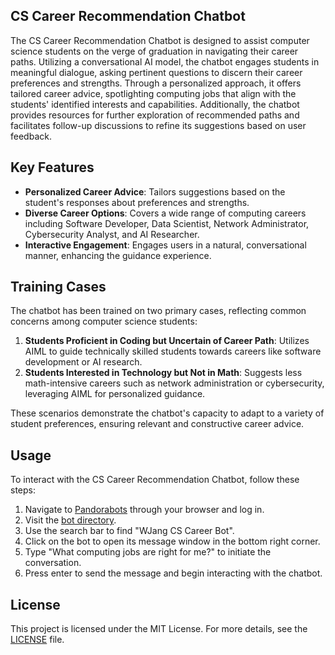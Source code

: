## CS Career Recommendation Chatbot

The CS Career Recommendation Chatbot is designed to assist computer science students on the verge of graduation in navigating their career paths. Utilizing a conversational AI model, the chatbot engages students in meaningful dialogue, asking pertinent questions to discern their career preferences and strengths. Through a personalized approach, it offers tailored career advice, spotlighting computing jobs that align with the students' identified interests and capabilities. Additionally, the chatbot provides resources for further exploration of recommended paths and facilitates follow-up discussions to refine its suggestions based on user feedback.

## Key Features

- **Personalized Career Advice**: Tailors suggestions based on the student's responses about preferences and strengths.
- **Diverse Career Options**: Covers a wide range of computing careers including Software Developer, Data Scientist, Network Administrator, Cybersecurity Analyst, and AI Researcher.
- **Interactive Engagement**: Engages users in a natural, conversational manner, enhancing the guidance experience.

## Training Cases

The chatbot has been trained on two primary cases, reflecting common concerns among computer science students:

1. **Students Proficient in Coding but Uncertain of Career Path**: Utilizes AIML to guide technically skilled students towards careers like software development or AI research.
2. **Students Interested in Technology but Not in Math**: Suggests less math-intensive careers such as network administration or cybersecurity, leveraging AIML for personalized guidance.

These scenarios demonstrate the chatbot's capacity to adapt to a variety of student preferences, ensuring relevant and constructive career advice.

## Usage

To interact with the CS Career Recommendation Chatbot, follow these steps:

1. Navigate to [Pandorabots](https://www.pandorabots.com) through your browser and log in.
2. Visit the [bot directory](https://home.pandorabots.com/dash/bot-directory).
3. Use the search bar to find "WJang CS Career Bot".
4. Click on the bot to open its message window in the bottom right corner.
5. Type "What computing jobs are right for me?" to initiate the conversation.
6. Press enter to send the message and begin interacting with the chatbot.

## License

This project is licensed under the MIT License. For more details, see the [LICENSE](LICENSE) file.
